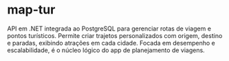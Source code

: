 # map-tur
API em .NET integrada ao PostgreSQL para gerenciar rotas de viagem e pontos turísticos. Permite criar trajetos personalizados com origem, destino e paradas, exibindo atrações em cada cidade. Focada em desempenho e escalabilidade, é o núcleo lógico do app de planejamento de viagens.
